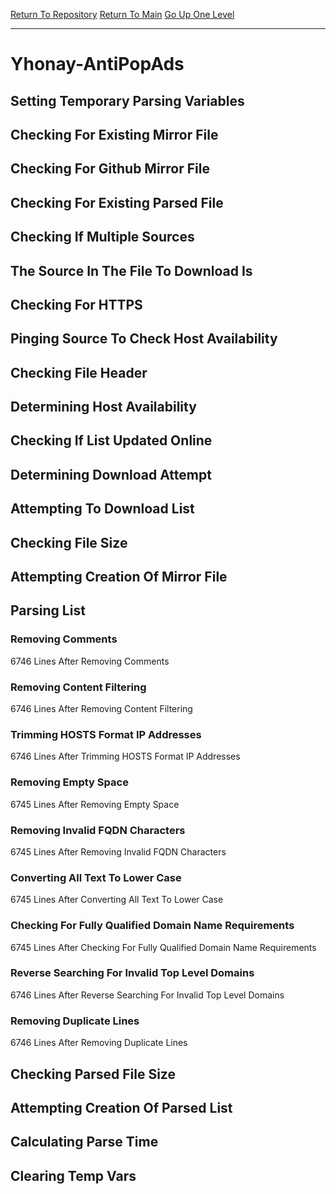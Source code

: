 [Return To Repository](https://github.com/deathbybandaid/piholeparser/)
[Return To Main](https://github.com/deathbybandaid/piholeparser/blob/master/RecentRunLogs/Mainlog.md)
[Go Up One Level](https://github.com/deathbybandaid/piholeparser/blob/master/RecentRunLogs/TopLevelScripts/30-Processing-External-Blacklists.md)
____________________________________
# Yhonay-AntiPopAds
## Setting Temporary Parsing Variables
## Checking For Existing Mirror File
## Checking For Github Mirror File
## Checking For Existing Parsed File
## Checking If Multiple Sources
## The Source In The File To Download Is
## Checking For HTTPS
## Pinging Source To Check Host Availability
## Checking File Header
## Determining Host Availability
## Checking If List Updated Online
## Determining Download Attempt
## Attempting To Download List
## Checking File Size
## Attempting Creation Of Mirror File
## Parsing List
### Removing Comments
6746 Lines After Removing Comments
### Removing Content Filtering
6746 Lines After Removing Content Filtering
### Trimming HOSTS Format IP Addresses
6746 Lines After Trimming HOSTS Format IP Addresses
### Removing Empty Space
6745 Lines After Removing Empty Space
### Removing Invalid FQDN Characters
6745 Lines After Removing Invalid FQDN Characters
### Converting All Text To Lower Case
6745 Lines After Converting All Text To Lower Case
### Checking For Fully Qualified Domain Name Requirements
6745 Lines After Checking For Fully Qualified Domain Name Requirements
### Reverse Searching For Invalid Top Level Domains
6746 Lines After Reverse Searching For Invalid Top Level Domains
### Removing Duplicate Lines
6746 Lines After Removing Duplicate Lines
## Checking Parsed File Size
## Attempting Creation Of Parsed List
## Calculating Parse Time
## Clearing Temp Vars

